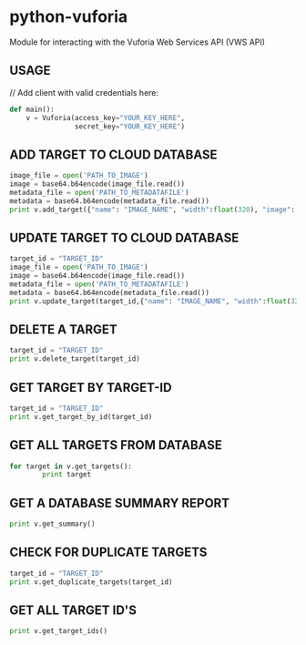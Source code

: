 


python-vuforia
==============

Module for interacting with the Vuforia Web Services API (VWS API)


## USAGE

 // Add client with valid credentials here:

```python
def main():
    v = Vuforia(access_key="YOUR_KEY_HERE",
                secret_key="YOUR_KEY_HERE")
```


## ADD TARGET TO CLOUD DATABASE

```python
image_file = open('PATH_TO_IMAGE')
image = base64.b64encode(image_file.read())
metadata_file = open('PATH_TO_METADATAFILE')
metadata = base64.b64encode(metadata_file.read())
print v.add_target({"name": "IMAGE_NAME", "width":float(320), "image": image, "application_metadata": metadata, "active_flag": 1})
```

## UPDATE TARGET TO CLOUD DATABASE

```python
target_id = "TARGET_ID"
image_file = open('PATH_TO_IMAGE')
image = base64.b64encode(image_file.read())
metadata_file = open('PATH_TO_METADATAFILE')
metadata = base64.b64encode(metadata_file.read())
print v.update_target(target_id,{"name": "IMAGE_NAME", "width":float(320), "image": image, "application_metadata": metadata, "active_flag": 1})
```


## DELETE A TARGET

```python
target_id = "TARGET_ID"
print v.delete_target(target_id)
```

## GET TARGET BY TARGET-ID

```python
target_id = "TARGET_ID"
print v.get_target_by_id(target_id)
```

## GET ALL TARGETS FROM DATABASE

```python
for target in v.get_targets():
        print target
```

## GET A DATABASE SUMMARY REPORT

```python
print v.get_summary()
```


## CHECK FOR DUPLICATE TARGETS

```python
target_id = "TARGET_ID"
print v.get_duplicate_targets(target_id)
```

## GET ALL TARGET ID'S

```python
print v.get_target_ids()
```        



